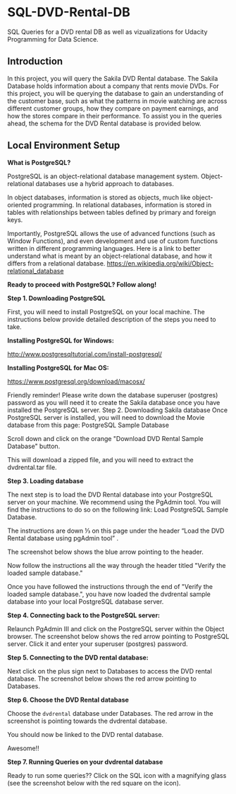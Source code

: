 # SQL-DVD-Rental-DB
SQL Queries for a DVD rental DB as well as vizualizations for Udacity Programming for Data Science.

<h2>Introduction</h2>
<p>In this project, you will query the Sakila DVD Rental database. The Sakila Database holds information about a company that rents movie DVDs. For this project, you will be querying the database to gain an understanding of the customer base, such as what the patterns in movie watching are across different customer groups, how they compare on payment earnings, and how the stores compare in their performance. To assist you in the queries ahead, the schema for the DVD Rental database is provided below.</p>

<h2> Local Environment Setup </h2>

<p> <strong>What is PostgreSQL?</strong>

PostgreSQL is an object-relational database management system. Object-relational databases use a hybrid approach to databases.

In object databases, information is stored as objects, much like object-oriented programming.
In relational databases, information is stored in tables with relationships between tables defined by primary and foreign keys.

Importantly, PostgreSQL allows the use of advanced functions (such as Window Functions), and even development and use of custom functions written in different programming languages. Here is a link to better understand what is meant by an object-relational database, and how it differs from a relational database.
https://en.wikipedia.org/wiki/Object-relational_database

<strong>Ready to proceed with PostgreSQL? Follow along!</strong>

<strong>Step 1. Downloading PostgreSQL</strong>

First, you will need to install PostgreSQL on your local machine. The instructions below provide detailed description of the steps you need to take.

<strong>Installing PostgreSQL for Windows:</strong>

http://www.postgresqltutorial.com/install-postgresql/

<strong>Installing PostgreSQL for Mac OS:</strong>

https://www.postgresql.org/download/macosx/

Friendly reminder! Please write down the database superuser (postgres) password as you will need it to create the Sakila database once you have installed the PostgreSQL server.
Step 2. Downloading Sakila database
Once PostgreSQL server is installed, you will need to download the Movie database from this page: PostgreSQL Sample Database

Scroll down and click on the orange "Download DVD Rental Sample Database" button.

This will download a zipped file, and you will need to extract the dvdrental.tar file.

<strong>Step 3. Loading database</strong>

The next step is to load the DVD Rental database into your PostgreSQL server on your machine. We recommend using the PgAdmin tool. You will find the instructions to do so on the following link: Load PostgreSQL Sample Database.

The instructions are down ⅓ on this page under the header “Load the DVD Rental database using pgAdmin tool” .

The screenshot below shows the blue arrow pointing to the header.

Now follow the instructions all the way through the header titled "Verify the loaded sample database."

Once you have followed the instructions through the end of "Verify the loaded sample database.", you have now loaded the dvdrental sample database into your local PostgreSQL database server.

<strong>Step 4. Connecting back to the PostgreSQL server:</strong>

Relaunch PgAdmin III and click on the PostgreSQL server within the Object browser. The screenshot below shows the red arrow pointing to PostgreSQL server. Click it and enter your superuser (postgres) password.

<strong>Step 5. Connecting to the DVD rental database:</strong>

Next click on the plus sign next to Databases to access the DVD rental database. The screenshot below shows the red arrow pointing to Databases.

<strong>Step 6. Choose the DVD Rental database</strong>

Choose the `dvdrental` database under Databases. The red arrow in the screenshot is pointing towards the dvdrental database.

You should now be linked to the DVD rental database.

Awesome!!

<strong>Step 7. Running Queries on your dvdrental database</strong>

Ready to run some queries?? Click on the SQL icon with a magnifying glass (see the screenshot below with the red square on the icon).
